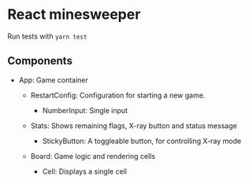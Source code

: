 # React minesweeper

Run tests with `yarn test`

## Components

- App: Game container

  - RestartConfig: Configuration for starting a new game.

    - NumberInput: Single input

  - Stats: Shows remaining flags, X-ray button and status message

    - StickyButton: A toggleable button, for controlling X-ray mode

  - Board: Game logic and rendering cells

    - Cell: Displays a single cell
